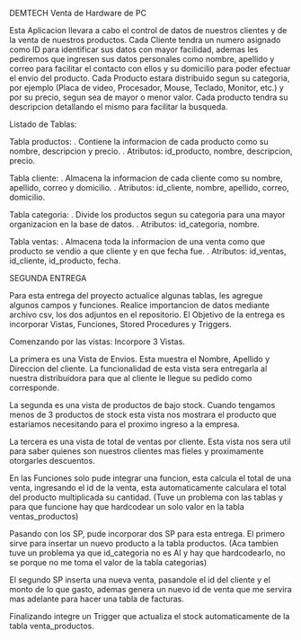 DEMTECH
Venta de Hardware de PC

Esta Aplicacion llevara a cabo el control de datos de nuestros clientes y de la venta de nuestros productos.
Cada Cliente tendra un numero asignado como ID para identificar sus datos con mayor facilidad, ademas les pediremos que ingresen sus datos personales como nombre, apellido y correo para facilitar el contacto con ellos y su domicilio para poder efectuar el envio del producto.
Cada Producto estara distribuido segun su categoria, por ejemplo (Placa de video, Procesador, Mouse, Teclado, Monitor, etc.) y
por su precio, segun sea de mayor o menor valor.
Cada producto tendra su descripcion detallando el mismo para facilitar la busqueda.

Listado de Tablas:

Tabla productos:
. Contiene la informacion de cada producto como su nombre, descripcion y precio.
. Atributos: id_producto, nombre, descripcion, precio.

Tabla cliente:
. Almacena la informacion de cada cliente como su nombre, apellido, correo y domicilio.
. Atributos: id_cliente, nombre, apellido, correo, domicilio.

Tabla categoria:
. Divide los productos segun su categoria para una mayor organizacion en la base de datos.
. Atributos: id_categoria, nombre.

Tabla ventas:
. Almacena toda la informacion de una venta como que producto se vendio a que cliente y en que fecha fue.
. Atributos: id_ventas, id_cliente, id_producto, fecha.


SEGUNDA ENTREGA

Para esta entrega del proyecto actualice algunas tablas, les agregue algunos campos y funciones. Realice importancion de datos mediante archivo csv, los dos adjuntos en el repositorio.
El Objetivo de la entrega es incorporar Vistas, Funciones, Stored Procedures y Triggers.

Comenzando por las vistas:
Incorpore 3 Vistas.

La primera es una Vista de Envios. Esta muestra el Nombre, Apellido y Direccion del cliente. La funcionalidad de esta vista sera entregarla al nuestra distribuidora para que al cliente le llegue su pedido como corresponde.

La segunda es una vista de productos de bajo stock. Cuando tengamos menos de 3 productos de stock esta vista nos mostrara el producto que estariamos necesitando para el proximo ingreso a la empresa.

La tercera es una vista de total de ventas por cliente. Esta vista nos sera util para saber quienes son nuestros clientes mas fieles y proximamente otorgarles descuentos.

En las Funciones solo pude integrar una funcion, esta calcula el total de una venta, ingresando el id de la venta, esta automaticamente calculara el total del producto multiplicada su cantidad. (Tuve un problema con las tablas y para que funcione hay que hardcodear un solo valor en la tabla ventas_productos)

Pasando con los SP, pude incorporar dos SP para esta entrega.
El primero sirve para insertar un nuevo producto a la tabla productos. (Aca tambien tuve un problema ya que id_categoria no es AI y hay que hardcodearlo, no se porque no me toma el valor de la tabla categorias)

El segundo SP inserta una nueva venta, pasandole el id del cliente y el monto de lo que gasto, ademas genera un nuevo id de venta que me servira mas adelante para hacer una tabla de facturas.

Finalizando integre un Trigger que actualiza el stock automaticamente de la tabla venta_productos.
